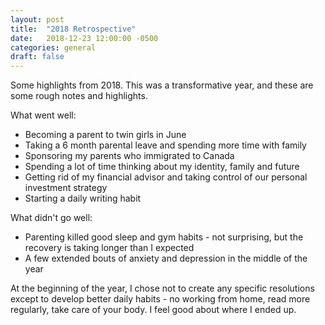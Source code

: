 ```yaml
---
layout: post
title:  "2018 Retrospective"
date:   2018-12-23 12:00:00 -0500
categories: general
draft: false
---
```


Some highlights from 2018. This was a transformative year, and these are some rough notes and highlights.

What went well:
* Becoming a parent to twin girls in June
* Taking a 6 month parental leave and spending more time with family
* Sponsoring my parents who immigrated to Canada
* Spending a lot of time thinking about my identity, family and future
* Getting rid of my financial advisor and taking control of our personal investment strategy
* Starting a daily writing habit

What didn't go well:
* Parenting killed good sleep and gym habits - not surprising, but the recovery is taking longer than I expected
* A few extended bouts of anxiety and depression in the middle of the year

At the beginning of the year, I chose not to create any specific resolutions except to develop better daily habits - no working from home, read more regularly, take care of your body. I feel good about where I ended up.